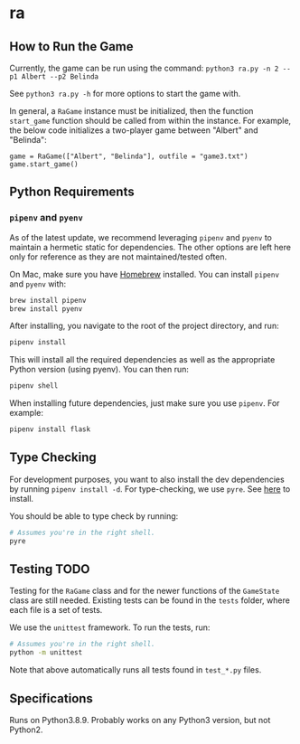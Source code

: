 # ra

## How to Run the Game

Currently, the game can be run using the command: `python3 ra.py -n 2 --p1 Albert --p2 Belinda`

See `python3 ra.py -h` for more options to start the game with.

In general, a `RaGame` instance must be initialized, then the function `start_game` function should be called from within the instance. For example, the below code initializes a two-player game between "Albert" and "Belinda":

```
game = RaGame(["Albert", "Belinda"], outfile = "game3.txt")
game.start_game()
```

## Python Requirements

### `pipenv` and `pyenv`

As of the latest update, we recommend leveraging `pipenv` and `pyenv` to maintain a hermetic static for dependencies. The other options are left here only for reference as they are not maintained/tested often.

On Mac, make sure you have [Homebrew](https://brew.sh/) installed. You can install `pipenv` and `pyenv` with:

```sh
brew install pipenv
brew install pyenv
````

After installing, you navigate to the root of the project directory, and run:

```sh
pipenv install
```

This will install all the required dependencies as well as the appropriate Python version (using pyenv). You can then run:

```sh
pipenv shell
````

When installing future dependencies, just make sure you use `pipenv`. For example:
```sh
pipenv install flask
```

## Type Checking

For development purposes, you want to also install the dev dependencies by running `pipenv install -d`. For type-checking, we use `pyre`. See [here](https://pyre-check.org/docs/getting-started/) to install.

You should be able to type check by running:

```sh
# Assumes you're in the right shell.
pyre
```

## Testing TODO

Testing for the `RaGame` class and for the newer functions of the `GameState` class are still needed. Existing tests can be found in the `tests` folder, where each file is a set of tests.

We use the `unittest` framework. To run the tests, run:

```sh
# Assumes you're in the right shell.
python -m unittest
```

Note that above automatically runs all tests found in `test_*.py` files.

## Specifications

Runs on Python3.8.9. Probably works on any Python3 version, but not Python2. 

